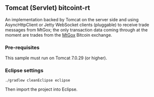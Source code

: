 ## Tomcat (Servlet) bitcoint-rt

An implementation backed by Tomcat on the server side and using
AsyncHttpClient or Jetty WebSocket clients (pluggable) to receive
trade messages from MtGox; the only transaction data coming through
at the moment are trades from the [MtGox] Bitcoin exchange.

### Pre-requisites

This sample must run on Tomcat 7.0.29 (or higher).

### Eclipse settings

````
./gradlew cleanEclipse eclipse
````

Then import the project into Eclipse.

[mtgox]: https://mtgox.com

